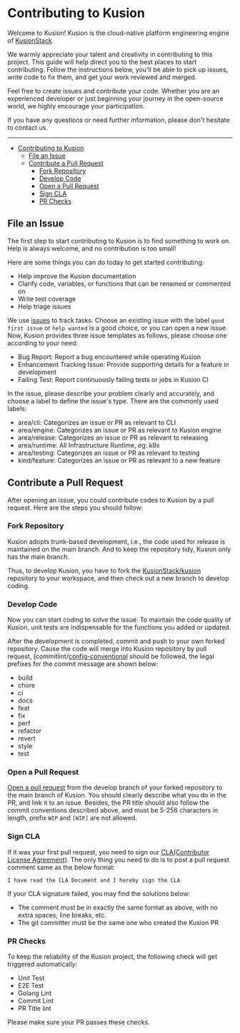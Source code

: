 # Contributing to Kusion

Welcome to Kusion! Kusion is the cloud-native platform engineering engine of [KusionStack](https://github.com/KusionStack).

We warmly appreciate your talent and creativity in contributing to this project. This guide will help direct you to the best places to start contributing. Follow the instructions below, you'll be able to pick up issues, write code to fix them, and get your work reviewed and merged.

Feel free to create issues and contribute your code. Whether you are an experienced developer or just beginning your journey in the open-source world, we highly encourage your participation.

If you have any questions or need further information, please don't hesitate to contact us.

---

- [Contributing to Kusion](#contributing-to-kusion)
  - [File an Issue](#file-an-issue)
  - [Contribute a Pull Request](#contribute-a-pull-request)
    - [Fork Repository](#fork-repository)
    - [Develop Code](#develop-code)
    - [Open a Pull Request](#open-a-pull-request)
    - [Sign CLA](#sign-cla)
    - [PR Checks](#pr-checks)

## File an Issue

The first step to start contributing to Kusion is to find something to work on. Help is always welcome, and no contribution is too small!

Here are some things you can do today to get started contributing:

* Help improve the Kusion documentation
* Clarify code, variables, or functions that can be renamed or commented on
* Write test coverage
* Help triage issues

We use [issues](https://github.com/KusionStack/kusion/issues) to track tasks. Choose an existing issue with the label `good first issue` or `help wanted` is a good choice, or you can open a new issue. Now, Kusion provides three issue templates as follows, please choose one according to your need:

* Bug Report: Report a bug encountered while operating Kusion
* Enhancement Tracking Issue: Provide supporting details for a feature in development
* Failing Test: Report continuously failing tests or jobs in Kusion CI

In the issue, please describe your problem clearly and accurately, and choose a label to define the issue's type. There are the commonly used labels:

* area/cli: Categorizes an issue or PR as relevant to CLI
* area/engine: Categorizes an issue or PR as relevant to Kusion engine
* area/release: Categorizes an issue or PR as relevant to releasing
* area/runtime: All Infrastructure Runtime, eg: k8s
* area/testing: Categorizes an issue or PR as relevant to testing
* kind/feature: Categorizes an issue or PR as relevant to a new feature

## Contribute a Pull Request

After opening an issue, you could contribute codes to Kusion by a pull request. Here are the steps you should follow:

### Fork Repository

Kusion adopts trunk-based development, i.e., the code used for release is maintained on the main branch. And to keep the repository tidy, Kusion only has the main branch. 

Thus, to develop Kusion, you have to fork the [KusionStack/kusion](https://github.com/KusionStack/kusion) repository to your workspace, and then check out a new branch to develop coding.

### Develop Code

Now you can start coding to solve the issue. To maintain the code quality of Kusion, unit tests are indispensable for the functions you added or updated.

After the development is completed, commit and push to your own forked repository. Cause the code will merge into Kusion repository by pull request, [commitlint/[config-conventional](https://github.com/conventional-changelog/commitlint/tree/master/%40commitlint/config-conventional) should be followed, the legal prefixes for the commit message are shown below:

* build
* chore
* ci 
* docs 
* feat 
* fix 
* perf 
* refactor 
* revert 
* style 
* test

### Open a Pull Request

[Open a pull request](https://github.com/KusionStack/kusion/pulls) from the develop branch of your forked repository to the main branch of Kusion. You should clearly describe what you do in the PR, and link it to an issue. Besides, the PR title should also follow the commit conventions described above, and must be 5-256 characters in length, prefix `WIP` and `[WIP]` are not allowed.

### Sign CLA

If it was your first pull request, you need to sign our [CLA(Contributor License Agreement)](https://github.com/KusionStack/.github/blob/main/CLA.md). The only thing you need to do is to post a pull request comment same as the below format:

`I have read the CLA Document and I hereby sign the CLA`

If your CLA signature failed, you may find the solutions below:

* The comment must be in exactly the same format as above, with no extra spaces, line breaks, etc.
* The git committer must be the same one who created the Kusion PR

### PR Checks

To keep the reliability of the Kusion project, the following check will get triggered automatically:

* Unit Test
* E2E Test
* Golang Lint
* Commit Lint
* PR Title lint

Please make sure your PR passes these checks.
